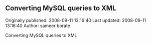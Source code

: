 ## Converting MySQL queries to XML 
Originally published: 2008-09-11 13:16:40 
Last updated: 2008-09-11 13:16:40 
Author: sameer borate 
 
Converting MySQL queries to XML